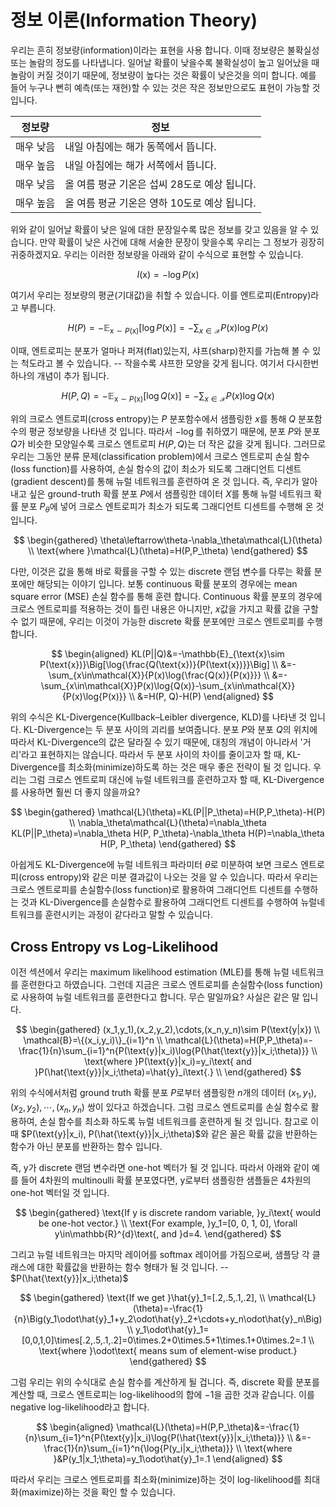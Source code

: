 # 정보 이론(Information Theory)

우리는 흔히 정보량(information)이라는 표현을 사용 합니다. 이때 정보량은 불확실성 또는 놀람의 정도를 나타냅니다. 일어날 확률이 낮을수록 불확실성이 높고 일어났을 때 놀람이 커질 것이기 때문에, 정보량이 높다는 것은 확률이 낮은것을 의미 합니다. 예를 들어 누구나 뻔히 예측(또는 재현)할 수 있는 것은 작은 정보만으로도 표현이 가능할 것입니다.

|정보량|정보|
|-|-|
|매우 낮음|내일 아침에는 해가 동쪽에서 뜹니다.|
|매우 높음|내일 아침에는 해가 서쪽에서 뜹니다.|
|매우 낮음|올 여름 평균 기온은 섭씨 28도로 예상 됩니다.|
|매우 높음|올 여름 평균 기온은 영하 10도로 예상 됩니다.|

위와 같이 일어날 확률이 낮은 일에 대한 문장일수록 많은 정보를 갖고 있음을 알 수 있습니다. 만약 확률이 낮은 사건에 대해 서술한 문장이 맞을수록 우리는 그 정보가 굉장히 귀중하겠지요. 우리는 이러한 정보량을 아래와 같이 수식으로 표현할 수 있습니다.

$$
I(\text{x})=-\log{P(\text{x})}
$$

여기서 우리는 정보량의 평균(기대값)을 취할 수 있습니다. 이를 엔트로피(Entropy)라고 부릅니다.

$$
H(P)=-\mathbb{E}_{\text{x}\sim P(\text{x})}[\log{P(\text{x})}]=-\sum_{x\in\mathcal{X}}{P(x)\log{P(x)}}
$$

이때, 엔트로피는 분포가 얼마나 퍼져(flat)있는지, 샤프(sharp)한지를 가늠해 볼 수 있는 척도라고 볼 수 있습니다. -- 작을수록 샤프한 모양을 갖게 됩니다. 여기서 다시한번 하나의 개념이 추가 됩니다.

$$
H(P, Q)=-\mathbb{E}_{\text{x}\sim P(\text{x})}[\log{Q(\text{x})}]=-\sum_{x\in\mathcal{X}}{P(x)\log{Q(x)}}
$$

위의 크로스 엔트로피(cross entropy)는 $P$ 분포함수에서 샘플링한 $x$를 통해 $Q$ 분포함수의 평균 정보량을 나타낸 것 입니다. 따라서 $-\log$를 취하였기 때문에, 분포 $P$와 분포 $Q$가 비슷한 모양일수록 크로스 엔트로피 $H(P,Q)$는 더 작은 값을 갖게 됩니다. 그러므로 우리는 그동안 분류 문제(classification problem)에서 크로스 엔트로피 손실 함수(loss function)를 사용하여, 손실 함수의 값이 최소가 되도록 그래디언트 디센트(gradient descent)를 통해 뉴럴 네트워크를 훈련하여 온 것 입니다. 즉, 우리가 알아내고 싶은 ground-truth 확률 분포 $P$에서 샘플링한 데이터 $X$를 통해 뉴럴 네트워크 확률 분포 $P_\theta$에 넣어 크로스 엔트로피가 최소가 되도록 그래디언트 디센트를 수행해 온 것 입니다.

$$
\begin{gathered}
\theta\leftarrow\theta-\nabla_\theta\mathcal{L}(\theta) \\
\text{where }\mathcal{L}(\theta)=H(P,P_\theta)
\end{gathered}
$$

다만, 이것은 값을 통해 바로 확률을 구할 수 있는 discrete 랜덤 변수를 다루는 확률 분포에만 해당되는 이야기 입니다. 보통 continuous 확률 분포의 경우에는 mean square error (MSE) 손실 함수를 통해 훈련 합니다. Continuous 확률 분포의 경우에 크로스 엔트로피를 적용하는 것이 틀린 내용은 아니지만, $x$값을 가지고 확률 값을 구할 수 없기 때문에, 우리는 이것이 가능한 discrete 확률 분포에만 크로스 엔트로피를 수행 합니다.

$$
\begin{aligned}
KL(P||Q)&=-\mathbb{E}_{\text{x}\sim P(\text{x})}\Big[\log{\frac{Q(\text{x})}{P(\text{x})}}\Big] \\
&=-\sum_{x\in\mathcal{X}}{P(x)\log{\frac{Q(x)}{P(x)}}} \\
&=-\sum_{x\in\mathcal{X}}P(x)\log{Q(x)}-\sum_{x\in\mathcal{X}}{P(x)\log{P(x)}} \\
&=H(P, Q)-H(P)
\end{aligned}
$$

위의 수식은 KL-Divergence(Kullback–Leibler divergence, KLD)를 나타낸 것 입니다. KL-Divergence는 두 분포 사이의 괴리를 보여줍니다. 분포 $P$와 분포 $Q$의 위치에 따라서 KL-Divergence의 값은 달라질 수 있기 때문에, 대칭의 개념이 아니라서 '거리'라고 표현하지는 않습니다. 따라서 두 분포 사이의 차이를 줄이고자 할 때, KL-Divergence를 최소화(minimize)하도록 하는 것은 매우 좋은 전략이 될 것 입니다. 우리는 그럼 크로스 엔트로피 대신에 뉴럴 네트워크를 훈련하고자 할 때, KL-Divergence를 사용하면 훨씬 더 좋지 않을까요?

$$
\begin{gathered}
\mathcal{L}(\theta)=KL(P||P_\theta)=H(P,P_\theta)-H(P) \\
\nabla_\theta\mathcal{L}(\theta)=\nabla_\theta KL(P||P_\theta)=\nabla_\theta H(P, P_\theta)-\nabla_\theta H(P)=\nabla_\theta H(P, P_\theta)
\end{gathered}
$$

아쉽게도 KL-Divergence에 뉴럴 네트워크 파라미터 $\theta$로 미분하여 보면 크로스 엔트로피(cross entropy)와 같은 미분 결과값이 나오는 것을 알 수 있습니다. 따라서 우리는 크로스 엔트로피를 손실함수(loss function)로 활용하여 그래디언트 디센트를 수행하는 것과 KL-Divergence를 손실함수로 활용하여 그래디언트 디센트를 수행하여 뉴럴네트워크를 훈련시키는 과정이 같다라고 말할 수 있습니다.

## Cross Entropy vs Log-Likelihood

이전 섹션에서 우리는 maximum likelihood estimation (MLE)를 통해 뉴럴 네트워크를 훈련한다고 하였습니다. 그런데 지금은 크로스 엔트로피를 손실함수(loss function)로 사용하여 뉴럴 네트워크를 훈련한다고 합니다. 무슨 말일까요? 사실은 같은 말 입니다.

$$
\begin{gathered}
(x_1,y_1),(x_2,y_2),\cdots,(x_n,y_n)\sim P(\text{y|x}) \\
\mathcal{B}=\{(x_i,y_i)\}_{i=1}^n \\
\mathcal{L}(\theta)=H(P,P_\theta)=-\frac{1}{n}\sum_{i=1}^n{P(\text{y}|x_i)\log{P(\hat{\text{y}}|x_i;\theta)}} \\
\text{where }P(\text{y}|x_i)=y_i\text{ and }P(\hat{\text{y}}|x_i;\theta)=\hat{y}_i\text{.} \\
\end{gathered}
$$

위의 수식에서처럼 ground truth 확률 분포 $P$로부터 샘플링한 $n$개의 데이터 $(x_1,y_1),(x_2,y_2),\cdots,(x_n,y_n)$ 쌍이 있다고 하겠습니다. 그럼 크로스 엔트로피를 손실 함수로 활용하여, 손실 함수를 최소화 하도록 뉴럴 네트워크를 훈련하게 될 것 입니다. 참고로 이때 $P(\text{y}|x_i), P(\hat{\text{y}}|x_i;\theta)$와 같은 꼴은 확률 값을 반환하는 함수가 아닌 분포를 반환하는 함수 입니다.

즉, $\text{y}$가 discrete 랜덤 변수라면 one-hot 벡터가 될 것 입니다. 따라서 아래와 같이 예를 들어 4차원의 multinoulli 확률 분포였다면, $\text{y}$로부터 샘플링한 샘플들은 4차원의 one-hot 벡터일 것 입니다.

$$
\begin{gathered}
\text{If y is discrete random variable, }y_i\text{ would be one-hot vector.} \\
\text{For example, }y_1=[0, 0, 1, 0], \forall y\in\mathbb{R}^{d}\text{, and }d=4.
\end{gathered}
$$

그리고 뉴럴 네트워크는 마지막 레이어를 softmax 레이어를 가짐으로써, 샘플당 각 클래스에 대한 확률값을 반환하는 함수 형태가 될 것 입니다. -- $P(\hat{\text{y}}|x_i;\theta)$

$$
\begin{gathered}
\text{If we get }\hat{y}_1=[.2,.5,.1,.2], \\
\mathcal{L}(\theta)=-\frac{1}{n}\Big(y_1\odot\hat{y}_1+y_2\odot\hat{y}_2+\cdots+y_n\odot\hat{y}_n\Big) \\
y_1\odot\hat{y}_1=[0,0,1,0]\times[.2,.5,.1,.2]=0\times.2+0\times.5+1\times.1+0\times.2=.1 \\
\text{where }\odot\text{ means sum of element-wise product.}
\end{gathered}
$$

그럼 우리는 위의 수식대로 손실 함수를 계산하게 될 겁니다. 즉, discrete 확률 분포를 계산할 때, 크로스 엔트로피는 log-likelihood의 합에 $-1$을 곱한 것과 같습니다. 이를 negative log-likelihood라고 합니다.

$$
\begin{aligned}
\mathcal{L}(\theta)=H(P,P_\theta)&=-\frac{1}{n}\sum_{i=1}^n{P(\text{y}|x_i)\log{P(\hat{\text{y}}|x_i;\theta)}} \\
&=-\frac{1}{n}\sum_{i=1}^n{\log{P(y_i|x_i;\theta)}} \\
\text{where }&P(y_1|x_1;\theta)=y_1\odot\hat{y}_1=.1
\end{aligned}
$$

따라서 우리는 크로스 엔트로피를 최소화(minimize)하는 것이 log-likelihood를 최대화(maximize)하는 것을 확인 할 수 있습니다.